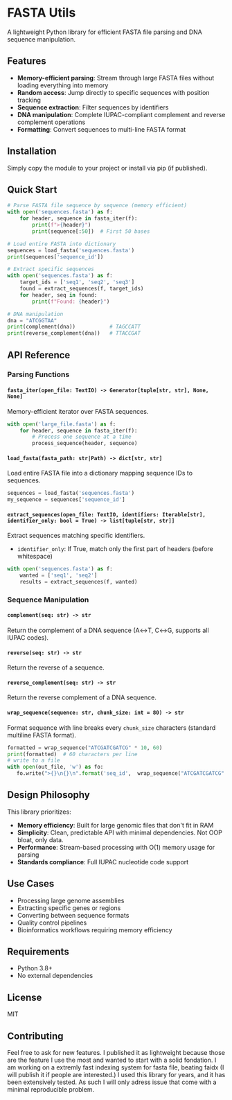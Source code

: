 # FASTA Utils

A lightweight Python library for efficient FASTA file parsing and DNA sequence manipulation.

## Features

- **Memory-efficient parsing**: Stream through large FASTA files without loading everything into memory
- **Random access**: Jump directly to specific sequences with position tracking
- **Sequence extraction**: Filter sequences by identifiers
- **DNA manipulation**: Complete IUPAC-compliant complement and reverse complement operations
- **Formatting**: Convert sequences to multi-line FASTA format

## Installation

Simply copy the module to your project or install via pip (if published).

## Quick Start

```python
# Parse FASTA file sequence by sequence (memory efficient)
with open('sequences.fasta') as f:
    for header, sequence in fasta_iter(f):
        print(f">{header}")
        print(sequence[:50])  # First 50 bases

# Load entire FASTA into dictionary
sequences = load_fasta('sequences.fasta')
print(sequences['sequence_id'])

# Extract specific sequences
with open('sequences.fasta') as f:
    target_ids = ['seq1', 'seq2', 'seq3']
    found = extract_sequences(f, target_ids)
    for header, seq in found:
        print(f"Found: {header}")

# DNA manipulation
dna = "ATCGGTAA"
print(complement(dna))           # TAGCCATT
print(reverse_complement(dna))   # TTACCGAT
```

## API Reference

### Parsing Functions

#### `fasta_iter(open_file: TextIO) -> Generator[tuple[str, str], None, None]`

Memory-efficient iterator over FASTA sequences.

```python
with open('large_file.fasta') as f:
    for header, sequence in fasta_iter(f):
        # Process one sequence at a time
        process_sequence(header, sequence)
```

#### `load_fasta(fasta_path: str|Path) -> dict[str, str]`

Load entire FASTA file into a dictionary mapping sequence IDs to sequences.

```python
sequences = load_fasta('sequences.fasta')
my_sequence = sequences['sequence_id']
```

#### `extract_sequences(open_file: TextIO, identifiers: Iterable[str], identifier_only: bool = True) -> list[tuple[str, str]]`

Extract sequences matching specific identifiers.

- `identifier_only`: If True, match only the first part of headers (before whitespace)

```python
with open('sequences.fasta') as f:
    wanted = ['seq1', 'seq2']
    results = extract_sequences(f, wanted)
```

### Sequence Manipulation

#### `complement(seq: str) -> str`
Return the complement of a DNA sequence (A↔T, C↔G, supports all IUPAC codes).

#### `reverse(seq: str) -> str`
Return the reverse of a sequence.

#### `reverse_complement(seq: str) -> str`
Return the reverse complement of a DNA sequence.

#### `wrap_sequence(sequence: str, chunk_size: int = 80) -> str`
Format sequence with line breaks every `chunk_size` characters (standard multiline FASTA format).

```python
formatted = wrap_sequence("ATCGATCGATCG" * 10, 60)
print(formatted)  # 60 characters per line
# write to a file
with open(out_file, 'w') as fo:
   fo.write(">{}\n{}\n".format('seq_id',  wrap_sequence("ATCGATCGATCG" * 10, 80)))
```

## Design Philosophy

This library prioritizes:

- **Memory efficiency**: Built for large genomic files that don't fit in RAM
- **Simplicity**: Clean, predictable API with minimal dependencies. Not OOP bloat, only data.
- **Performance**: Stream-based processing with O(1) memory usage for parsing
- **Standards compliance**: Full IUPAC nucleotide code support

## Use Cases

- Processing large genome assemblies
- Extracting specific genes or regions
- Converting between sequence formats
- Quality control pipelines
- Bioinformatics workflows requiring memory efficiency

## Requirements

- Python 3.8+
- No external dependencies

## License
MIT

## Contributing
Feel free to ask for new features. I published it as lightweight because those are the feature I use the most and wanted to start with a solid fondation.
I am working on a extremly fast indexing system for fasta file, beating faidx (I will publish it if people are interested.)
I used this library for years, and it has been extensively tested. As such I will only adress issue that come with a minimal reproducible problem.
